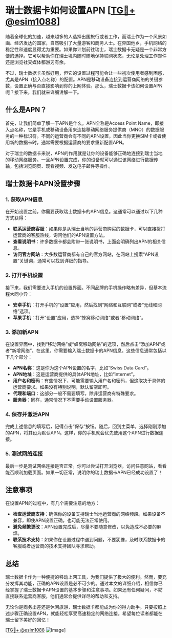 # 瑞士数据卡如何设置APN [[TG💪+ @esim1088](https://t.me/s/esim1088)]

随着全球化的加速，越来越多的人选择出国旅行或者工作，而瑞士作为一个风景如画、经济发达的国家，自然吸引了大量游客和商务人士。在异国他乡，手机网络的稳定性和速度显得尤为重要。如果你计划前往瑞士，瑞士数据卡无疑是一个非常方便的选择。它可以帮助你在瑞士境内随时随地保持联网状态，无论是处理工作邮件还是浏览社交媒体都游刃有余。

不过，瑞士数据卡虽然好用，但它的设置过程可能会让一些初次使用者感到困惑，尤其是APN（接入点名称）的配置。APN是移动设备连接到运营商网络的关键参数，设置正确与否直接影响到你的上网体验。那么，瑞士数据卡该如何设置APN呢？接下来，我们就来详细讲解一下。

## 什么是APN？

首先，让我们简单了解一下APN是什么。APN全称是Access Point Name，即接入点名称，它是手机或移动设备用来连接移动网络服务提供商（MNO）的数据服务的一种标识符。不同的运营商会有不同的APN设置，因此当你更换SIM卡或者使用新的数据卡时，通常需要根据运营商的要求重新配置APN。

对于瑞士的数据卡来说，APN的作用就是让你的设备能够正确地连接到瑞士当地的移动网络服务。一旦APN设置完成，你的设备就可以通过该网络进行数据传输，包括浏览网页、观看视频、发送电子邮件等操作。

## 瑞士数据卡APN设置步骤

### 1. 获取APN信息

在开始设置之前，你需要获取瑞士数据卡的APN信息。这通常可以通过以下几种方式获得：

- **联系运营商客服**：如果你是从瑞士当地的运营商购买的数据卡，可以直接拨打运营商的客服热线，询问他们的APN设置方法。
- **查看说明书**：许多数据卡都会附带一张说明书，上面会明确列出APN的相关信息。
- **访问官方网站**：大多数运营商都有自己的官方网站，在网站上搜索“APN设置”关键词，通常可以找到详细的指导。

### 2. 打开手机设置

接下来，我们需要进入手机的设置界面。不同品牌的手机操作略有差异，但基本流程大同小异：

- **安卓手机**：打开手机的“设置”应用，然后找到“网络和互联网”或者“无线和网络”选项。
- **苹果手机**：打开“设置”应用，选择“蜂窝移动网络”或者“移动网络”。

### 3. 添加新APN

在设置界面中，找到“移动网络”或“蜂窝移动网络”的选项，然后点击“添加APN”或者“新增网络”。在这里，你需要输入瑞士数据卡的APN信息。这些信息通常包括以下几个部分：

- **APN名称**：这是你为这个APN设置的名字，比如“Swiss Data Card”。
- **APN地址**：这是运营商提供的具体APN地址，比如“internet”。
- **用户名和密码**：有些情况下，可能需要输入用户名和密码，但这取决于具体的运营商要求。如果没有特别说明，默认留空即可。
- **代理和端口**：这部分一般不需要填写，除非运营商有特殊要求。
- **服务器**：同样，通常情况下不需要手动设置服务器。

### 4. 保存并激活APN

完成上述信息的填写后，记得点击“保存”按钮。随后，回到主菜单，选择刚刚添加的APN，将其设为默认APN。这样，你的手机就会优先使用这个APN进行数据连接。

### 5. 测试网络连接

最后一步是测试网络连接是否正常。你可以尝试打开浏览器，访问任意网站，看看能否顺利加载页面。如果一切正常，说明你的瑞士数据卡APN已经成功设置了！

## 注意事项

在设置APN的过程中，有几个需要注意的地方：

- **检查运营商支持**：确保你的设备支持瑞士当地运营商的网络频段。如果设备不兼容，即使APN设置正确，也可能无法正常使用。
- **避免频繁更改**：APN设置完成后，尽量不要随意修改，以免造成不必要的麻烦。
- **联系技术支持**：如果你在设置过程中遇到问题，不要犹豫，及时联系数据卡的客服或者运营商的技术支持团队寻求帮助。

## 总结

瑞士数据卡作为一种便捷的移动上网工具，为我们提供了极大的便利。然而，要充分发挥其功能，正确的APN设置是必不可少的。通过本文的详细介绍，相信你已经掌握了瑞士数据卡APN设置的基本步骤和注意事项。如果还有任何疑问，不妨直接联系运营商客服，他们通常会提供详尽的帮助和支持。

无论你是商务出差还是休闲旅游，瑞士数据卡都能成为你的得力助手。只要按照上述步骤正确设置APN，就能轻松享受高速稳定的网络连接。希望每位读者都能在瑞士留下美好的回忆！

[[TG💪+ @esim1088](https://t.me/s/esim1088) ![Image](https://i.postimg.cc/4NQfJmqS/Snipaste-2025-05-13-00-14-12.png)]